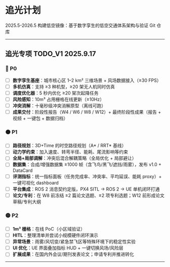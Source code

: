 # 追光计划
2025.5-2026.5 构建低空镜像：基于数字孪生的低空交通体系架构与验证 Git 仓库

---

##  追光专项 TODO_V1 2025.9.17

### 🔴 P0

* [ ] **数字孪生基座**：城市核心区 1–2 km² 三维场景 + 风场数据接入（≥30 FPS）
* [ ] **多机仿真**：支持 ≥3 种机型，≥20 架无人机同时仿真
* [ ] **调度优化器**：5 秒内优化 ≥20 架次起降任务
* [ ] **风险感知**：10m³ 占用栅格在线更新（≥10Hz）
* [ ] **冲突消解**：十毫秒级冲突消解原型（离线可跑）
* [ ] **成果交付**：阶段性报告（W4 / W6 / W8 / W12）+ 最终阶段性成果（报告 + 视频 + 一键包 + 数据归档）

### 🟠 P1

* [ ] **路径规划**：3D+Time 的时空路径规划（A\* / RRT\* 基线）
* [ ] **动力学约束**：加入速度、转弯半径、能耗、尾流影响等约束
* [ ] **全局+局部调解**：冲突后混合解耦策略（全局优化 + 局部避让）
* [ ] **数据集**：合成/增强数据集 ≥1000 帧（含飞鸟/黑飞/遮挡/雨雾），发布 v1.0 + DataCard
* [ ] **评测指标**：统一指标面板（任务完成率、冲突率、平均延误、能耗 proxy）+ 一键可视化 dashboard
* [ ] **平台集成**：ROS 2 消息契约定版，PX4 SITL → ROS 2 → UE 单机闭环打通
* [ ] **论文/专利**：在 W8 前冻结 ≥2 篇论文选题、≥2 项专利选题；W12 前形成论文草稿/专利大纲

### 🟡 P2

* [ ] **1m³ 栅格**：在线 PoC（小区域验证）
* [ ] **HITL**：整理清单并尝试小规模硬件闭环演示
* [ ] **异常场景**：雨雾/风切变/紧急禁飞区等特殊环境下的稳定性实验
* [ ] **UI 优化**：UE 界面叠加指标 HUD + 一键切换风场/风险层
* [ ] **扩展成果**：在国内外会议/期刊发表论文；申请专利并推进转化

---
